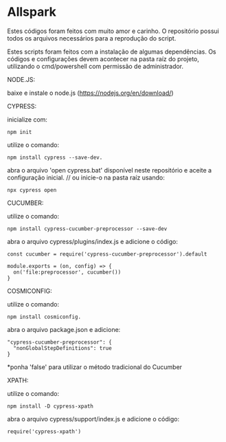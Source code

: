 # Allspark
Estes códigos foram feitos com muito amor e carinho. O repositório possui todos os arquivos necessários 
para a reprodução do script.

Estes scripts foram feitos com a instalação de algumas dependências.
Os códigos e configurações devem acontecer na pasta raíz do projeto, utilizando o cmd/powershell com permissão de administrador.

NODE.JS:

   baixe e instale o node.js (https://nodejs.org/en/download/)

CYPRESS:

   inicialize com:
   	
	npm init
	
   utilize o comando: 
   
   	npm install cypress --save-dev.
   
   abra o arquivo 'open cypress.bat' disponível neste repositório e aceite a configuração inicial. // ou inicie-o na pasta raíz usando: 
   
   	npx cypress open

CUCUMBER:

   utilize o comando: 
   
   	npm install cypress-cucumber-preprocessor --save-dev
   
   abra o arquivo cypress/plugins/index.js e adicione o código:
    
    const cucumber = require('cypress-cucumber-preprocessor').default

    module.exports = (on, config) => {
      on('file:preprocessor', cucumber())
    }

COSMICONFIG:

   utilize o comando: 
   
   	npm install cosmiconfig.
	
   abra o arquivo package.json e adicione:
  
    "cypress-cucumber-preprocessor": {
      "nonGlobalStepDefinitions": true
    }

*ponha 'false' para utilizar o método tradicional do Cucumber


XPATH:

   utilize o comando: 
   
   	npm install -D cypress-xpath
	
   abra o arquivo cypress/support/index.js e adicione o código:
  
    require('cypress-xpath')
    

